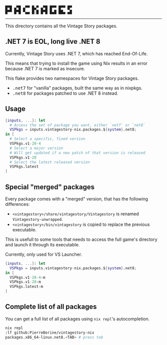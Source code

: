 ```
█▀█ ▄▀█ ▄▀▀ █▄▀ ▄▀█ █▀▀ █▀▀ █▀
█▀▀ █▀█ ▀▄▄ █░█ █▀█ █▄█ ██▄ ▄█
```

---

This directory contains all the Vintage Story packages.

## .NET 7 is EOL, long live .NET 8
Currently, Vintage Story uses .NET 7, which has reached End-Of-Life.

This means that trying to install the game using Nix results in an
error because .NET 7 is marked as insecure.

This flake provides two namespaces for Vintage Story packages.
- <kbd>.net7</kbd> for "vanilla" packages, built the same way as in nixpkgs.
- <kbd>.net8</kbd> for packages patched to use .NET 8 instead.

## Usage
```Nix
{inputs, ...}: let
  # Access the set of package you want, either `net7` or `net8`
  VSPkgs = inputs.vintagestory-nix.packages.${system}.net8;
in [
  # Select a specific, fixed version
  VSPkgs.v1-20-4
  # Select a major version
  # Will get updated if a new patch of that version is released
  VSPkgs.v1-20
  # Select the latest released version
  VSPkgs.latest
]
```

## Special "merged" packages
Every package comes with a "merged" version, that has the following differences:

- `<vintagestory>/share/vintagestory/Vintagestory` is renamed `Vintagestory-unwrapped`.
- `<vintagestory>/bin/vintagestory` is copied to replace the previous executable.

This is usefull to some tools that needs to access the full game's directory and launch it through its executable.

Currently, only used for VS Launcher.

```Nix
{inputs, ...}: let
  VSPkgs = inputs.vintagestory-nix.packages.${system}.net8;
in [
  VSPkgs.v1-20-4-m
  VSPkgs.v1-20-m
  VSPkgs.latest-m
]
```

## Complete list of all packages
You can get a full list of all packages using `nix repl`'s autocompletion.

```sh
nix repl
:lf github:PierreBorine/vintagestory-nix
packages.x86_64-linux.net8.<TAB> # press tab
```

